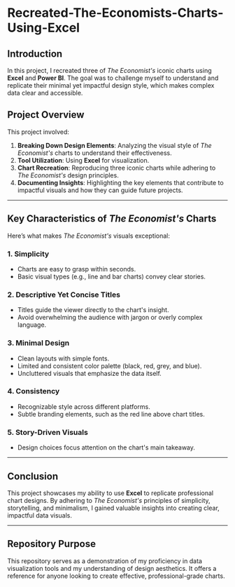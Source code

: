 # Recreated-The-Economists-Charts-Using-Excel

## Introduction
In this project, I recreated three of *The Economist's* iconic charts using **Excel** and **Power BI**. The goal was to challenge myself to understand and replicate their minimal yet impactful design style, which makes complex data clear and accessible.

## Project Overview
This project involved:
1. **Breaking Down Design Elements**: Analyzing the visual style of *The Economist's* charts to understand their effectiveness.
2. **Tool Utilization**: Using **Excel** for visualization.
3. **Chart Recreation**: Reproducing three iconic charts while adhering to *The Economist's* design principles.
4. **Documenting Insights**: Highlighting the key elements that contribute to impactful visuals and how they can guide future projects.

---

## Key Characteristics of *The Economist's* Charts
Here’s what makes *The Economist's* visuals exceptional:

### 1. Simplicity
- Charts are easy to grasp within seconds.
- Basic visual types (e.g., line and bar charts) convey clear stories.

### 2. Descriptive Yet Concise Titles
- Titles guide the viewer directly to the chart's insight.
- Avoid overwhelming the audience with jargon or overly complex language.

### 3. Minimal Design
- Clean layouts with simple fonts.
- Limited and consistent color palette (black, red, grey, and blue).
- Uncluttered visuals that emphasize the data itself.

### 4. Consistency
- Recognizable style across different platforms.
- Subtle branding elements, such as the red line above chart titles.

### 5. Story-Driven Visuals
- Design choices focus attention on the chart's main takeaway.

---

## Conclusion
This project showcases my ability to use **Excel**  to replicate professional chart designs. By adhering to *The Economist's* principles of simplicity, storytelling, and minimalism, I gained valuable insights into creating clear, impactful data visuals.

---

## Repository Purpose
This repository serves as a demonstration of my proficiency in data visualization tools and my understanding of design aesthetics. It offers a reference for anyone looking to create effective, professional-grade charts.
